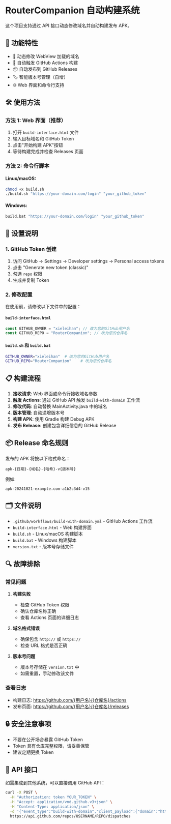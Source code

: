 # RouterCompanion 自动构建系统

这个项目支持通过 API 接口动态修改域名并自动构建发布 APK。

## 🚀 功能特性

- 📱 动态修改 WebView 加载的域名
- 🤖 自动触发 GitHub Actions 构建
- 📦 自动发布到 GitHub Releases
- 🏷️ 智能版本号管理（自增）
- 🌐 Web 界面和命令行支持

## 🛠️ 使用方法

### 方法 1: Web 界面（推荐）

1. 打开 `build-interface.html` 文件
2. 输入目标域名和 GitHub Token
3. 点击"开始构建 APK"按钮
4. 等待构建完成并检查 Releases 页面

### 方法 2: 命令行脚本

#### Linux/macOS:

```bash
chmod +x build.sh
./build.sh "https://your-domain.com/login" "your_github_token"
```

#### Windows:

```cmd
build.bat "https://your-domain.com/login" "your_github_token"
```

## 🔧 设置说明

### 1. GitHub Token 创建

1. 访问 GitHub → Settings → Developer settings → Personal access tokens
2. 点击 "Generate new token (classic)"
3. 勾选 `repo` 权限
4. 生成并复制 Token

### 2. 修改配置

在使用前，请修改以下文件中的配置：

#### `build-interface.html`

```javascript
const GITHUB_OWNER = "xieleihan"; // 改为您的GitHub用户名
const GITHUB_REPO = "RouterCompanion"; // 改为您的仓库名
```

#### `build.sh` 和 `build.bat`

```bash
GITHUB_OWNER="xieleihan"  # 改为您的GitHub用户名
GITHUB_REPO="RouterCompanion"    # 改为您的仓库名
```

## 📋 构建流程

1. **接收请求**: Web 界面或命令行接收域名参数
2. **触发 Actions**: 通过 GitHub API 触发 `build-with-domain` 工作流
3. **修改代码**: 自动替换 MainActivity.java 中的域名
4. **版本管理**: 自动递增版本号
5. **构建 APK**: 使用 Gradle 构建 Debug APK
6. **发布 Release**: 创建包含详细信息的 GitHub Release

## 📦 Release 命名规则

发布的 APK 将按以下格式命名：

```
apk-{日期}-{域名}-{哈希}-v{版本号}
```

例如:

```
apk-20241021-example.com-a1b2c3d4-v15
```

## 🗂️ 文件说明

- `.github/workflows/build-with-domain.yml` - GitHub Actions 工作流
- `build-interface.html` - Web 构建界面
- `build.sh` - Linux/macOS 构建脚本
- `build.bat` - Windows 构建脚本
- `version.txt` - 版本号存储文件

## 🔍 故障排除

### 常见问题

1. **构建失败**

   - 检查 GitHub Token 权限
   - 确认仓库名称正确
   - 查看 Actions 页面的详细日志

2. **域名格式错误**

   - 确保包含 `http://` 或 `https://`
   - 检查 URL 格式是否正确

3. **版本号问题**
   - 版本号存储在 `version.txt` 中
   - 如需重置，手动修改该文件

### 查看日志

- 构建日志: https://github.com/{用户名}/{仓库名}/actions
- 发布页面: https://github.com/{用户名}/{仓库名}/releases

## 🔒 安全注意事项

- 不要在公开场合暴露 GitHub Token
- Token 具有仓库完整权限，请妥善保管
- 建议定期更换 Token

## 🎯 API 接口

如需集成到其他系统，可以直接调用 GitHub API：

```bash
curl -X POST \
  -H "Authorization: token YOUR_TOKEN" \
  -H "Accept: application/vnd.github.v3+json" \
  -H "Content-Type: application/json" \
  -d '{"event_type":"build-with-domain","client_payload":{"domain":"https://example.com"}}' \
  https://api.github.com/repos/USERNAME/REPO/dispatches
```
